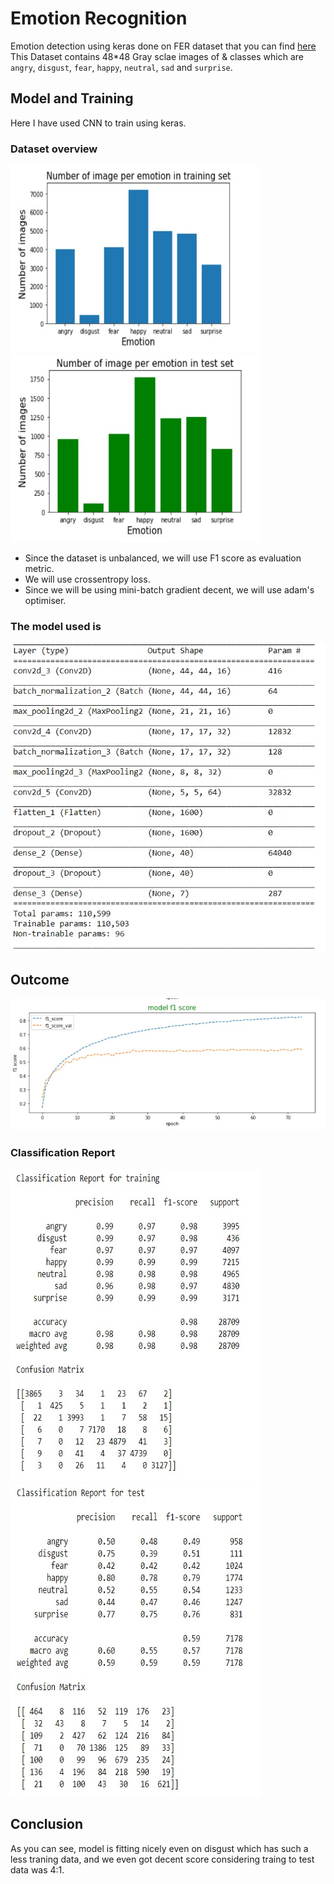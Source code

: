 # Emotion Recognition
Emotion detection using keras done on FER dataset that you can find [here](https://www.kaggle.com/chiragsoni/ferdata)
This Dataset contains 48*48 Gray sclae images of & classes which are
`angry`, `disgust`, `fear`, `happy`, `neutral`, `sad` and `surprise`.

## Model and Training
Here I have used CNN to train using keras.

### Dataset overview
<img src="assets/train.jpg" height=300 width=400/> <img src="assets/test.jpg" height=300 width=400/>

- Since the dataset is unbalanced, we will use F1 score as evaluation metric.
- We will use crossentropy loss.
- Since we will be using mini-batch gradient decent, we will use adam's optimiser.

### The model used is
<img src="assets/model.jpg"/>

## Outcome
<img src="assets/f1.jpg"/>

### Classification Report 


<img src="assets/trainclassif.jpg" height=500 width=400/><img src="assets/testclassif.jpg" height=500 width=400/>

## Conclusion
As you can see, model is fitting nicely even on disgust which has such a less traning data, and we even got decent score considering traing to test data was 4:1.


